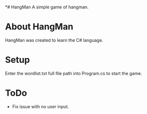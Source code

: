 ﻿*# HangMan
A simple game of hangman.

# About HangMan
HangMan was created to learn the C# language.

# Setup

Enter the wordlist.txt full file path into Program.cs to start the game.

# ToDo
* Fix issue with no user input.


